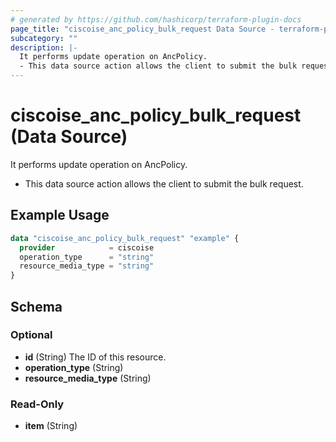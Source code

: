 ```yaml
---
# generated by https://github.com/hashicorp/terraform-plugin-docs
page_title: "ciscoise_anc_policy_bulk_request Data Source - terraform-provider-ciscoise"
subcategory: ""
description: |-
  It performs update operation on AncPolicy.
  - This data source action allows the client to submit the bulk request.
---
```


# ciscoise_anc_policy_bulk_request (Data Source)

It performs update operation on AncPolicy.

- This data source action allows the client to submit the bulk request.

## Example Usage

```terraform
data "ciscoise_anc_policy_bulk_request" "example" {
  provider            = ciscoise
  operation_type      = "string"
  resource_media_type = "string"
}
```

<!-- schema generated by tfplugindocs -->
## Schema

### Optional

- **id** (String) The ID of this resource.
- **operation_type** (String)
- **resource_media_type** (String)

### Read-Only

- **item** (String)


